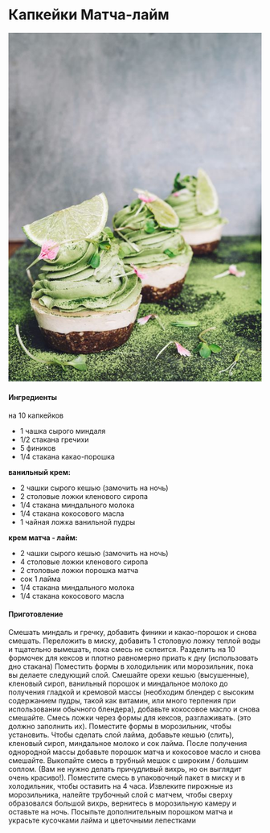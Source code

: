 # Капкейки Матча-лайм

![Капкейки Матча-лайм](../../pics/a4d56ac22d681a97be2514d91408ff8c-1.jpg)

#### Ингредиенты

на 10 капкейков

* 1 чашка сырого миндаля
* 1/2 стакана гречихи
* 5 фиников
* 1/4 стакана какао-порошка

**ванильный крем:**

* 2 чашки сырого кешью \(замочить на ночь\)
* 2 столовые ложки кленового сиропа
* 1/4 стакана миндального молока
* 1/4 стакана кокосового масла
* 1 чайная ложка ванильной пудры

**крем матча - лайм:**

* 2 чашки сырого кешью \(замочить на ночь\)
* 4 столовые ложки кленового сиропа
* 2 столовые ложки порошка матча
* сок 1 лайма
* 1/4 стакана миндального молока
* 1/4 стакана кокосового масла

#### Приготовление

Смешать миндаль и гречку, добавить финики и какао-порошок и снова смешать. Переложить в миску, добавить 1 столовую ложку теплой воды и тщательно вымешать, пока смесь не склеится. Разделить на 10 формочек для кексов и плотно равномерно приать к дну \(использовать дно стакана\) Поместить формы в холодильник или морозильник, пока вы делаете следующий слой. Смешайте орехи кешью \(высушенные\), кленовый сироп, ванильный порошок и миндальное молоко до получения гладкой и кремовой массы \(необходим блендер с высоким содержанием пудры, такой как витамин, или много терпения при использовании обычного блендера\), добавьте кокосовое масло и снова смешайте. Смесь ложки через формы для кексов, разглаживать. \(это должно заполнить их\). Поместите формы в морозильник, чтобы установить. Чтобы сделать слой лайма, добавьте кешью \(слить\), кленовый сироп, миндальное молоко и сок лайма. После получения однородной массы добавьте порошок матча и кокосовое масло и снова смешайте. Выкопайте смесь в трубный мешок с широким / большим соплом. \(Вам не нужно делать причудливый вихрь, но он выглядит очень красиво!\). Поместите смесь в упаковочный пакет в миску и в холодильник, чтобы оставить на 4 часа. Извлеките пирожные из морозильника, налейте трубочный слой с матчем, чтобы сверху образовался большой вихрь, вернитесь в морозильную камеру и оставьте на ночь. Посыпьте дополнительным порошком матча и украсьте кусочками лайма и цветочными лепестками
